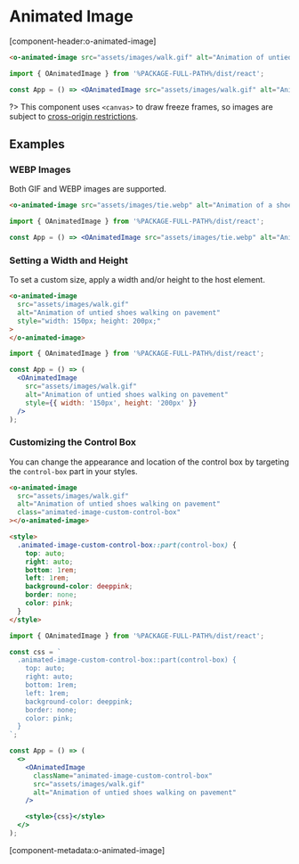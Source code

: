 # Animated Image

[component-header:o-animated-image]

```html preview
<o-animated-image src="assets/images/walk.gif" alt="Animation of untied shoes walking on pavement"></o-animated-image>
```

```jsx react
import { OAnimatedImage } from '%PACKAGE-FULL-PATH%/dist/react';

const App = () => <OAnimatedImage src="assets/images/walk.gif" alt="Animation of untied shoes walking on pavement" />;
```

?> This component uses `<canvas>` to draw freeze frames, so images are subject to [cross-origin restrictions](https://developer.mozilla.org/en-US/docs/Web/HTML/CORS_enabled_image).

## Examples

### WEBP Images

Both GIF and WEBP images are supported.

```html preview
<o-animated-image src="assets/images/tie.webp" alt="Animation of a shoe being tied"></o-animated-image>
```

```jsx react
import { OAnimatedImage } from '%PACKAGE-FULL-PATH%/dist/react';

const App = () => <OAnimatedImage src="assets/images/tie.webp" alt="Animation of a shoe being tied" />;
```

### Setting a Width and Height

To set a custom size, apply a width and/or height to the host element.

```html preview
<o-animated-image
  src="assets/images/walk.gif"
  alt="Animation of untied shoes walking on pavement"
  style="width: 150px; height: 200px;"
>
</o-animated-image>
```

```jsx react
import { OAnimatedImage } from '%PACKAGE-FULL-PATH%/dist/react';

const App = () => (
  <OAnimatedImage
    src="assets/images/walk.gif"
    alt="Animation of untied shoes walking on pavement"
    style={{ width: '150px', height: '200px' }}
  />
);
```

### Customizing the Control Box

You can change the appearance and location of the control box by targeting the `control-box` part in your styles.

```html preview
<o-animated-image
  src="assets/images/walk.gif"
  alt="Animation of untied shoes walking on pavement"
  class="animated-image-custom-control-box"
></o-animated-image>

<style>
  .animated-image-custom-control-box::part(control-box) {
    top: auto;
    right: auto;
    bottom: 1rem;
    left: 1rem;
    background-color: deeppink;
    border: none;
    color: pink;
  }
</style>
```

```jsx react
import { OAnimatedImage } from '%PACKAGE-FULL-PATH%/dist/react';

const css = `
  .animated-image-custom-control-box::part(control-box) {
    top: auto;
    right: auto;
    bottom: 1rem;
    left: 1rem;
    background-color: deeppink;
    border: none;
    color: pink;
  }
`;

const App = () => (
  <>
    <OAnimatedImage
      className="animated-image-custom-control-box"
      src="assets/images/walk.gif"
      alt="Animation of untied shoes walking on pavement"
    />

    <style>{css}</style>
  </>
);
```

[component-metadata:o-animated-image]
